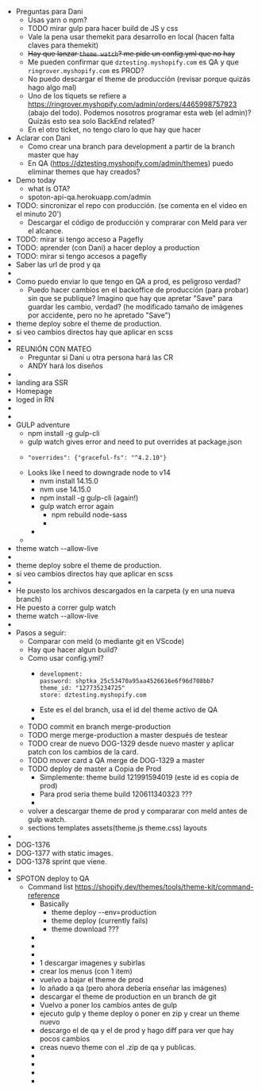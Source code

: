 - Preguntas para Dani
	- Usas yarn o npm?
	- TODO mirar gulp para hacer build de JS y css
	- Vale la pena usar themekit para desarrollo en local (hacen falta claves para themekit)
	- ~~Hay que lanzar `theme watch`? me pide un config.yml que no hay~~
	- Me pueden confirmar que `dztesting.myshopify.com` es QA y que `ringrover.myshopify.com` es PROD?
	- No puedo descargar el theme de producción (revisar porque quizás hago algo mal)
	- Uno de los tiquets se refiere a https://ringrover.myshopify.com/admin/orders/4465998757923 (abajo del todo). Podemos nosotros programar esta web (el admin)? Quizás esto sea solo BackEnd related?
	- En el otro ticket, no tengo claro lo que hay que hacer
- Aclarar con Dani
	- Como crear una branch para development a partir de la branch master que hay
	- En QA (https://dztesting.myshopify.com/admin/themes) puedo eliminar themes que hay creados?
- Demo today
	- what is OTA?
	- spoton-api-qa.herokuapp.com/admin
- TODO: sincronizar el repo con producción. (se comenta en el video en el minuto 20')
	- Descargar el código de producción y comprarar con Meld para ver el alcance.
- TODO: mirar si tengo acceso a Pagefly
- TODO: aprender (con Dani) a hacer deploy a production
- TODO: mirar si tengo accesos a pagefly
- Saber las url de prod y qa
-
- Como puedo enviar lo que tengo en QA a prod, es peligroso verdad?
	- Puedo hacer cambios en el backoffice de producción (para probar) sin que se publique? Imagino que hay que apretar "Save" para guardar les cambio, verdad? (he modificado tamaño de imágenes por accidente, pero no he apretado "Save")
- theme deploy sobre el theme de production.
- si veo cambios directos hay que aplicar en scss
-
- REUNIÓN CON MATEO
	- Preguntar si Dani u otra persona hará las CR
	- ANDY hará los diseños
-
- landing ara SSR
- Homepage
- loged in RN
-
-
- GULP adventure
	- npm install -g gulp-cli
	- gulp watch gives error and need to put overrides at package.json
	- ```
	  "overrides": {"graceful-fs": "^4.2.10"}
	  ```
	- Looks like I need to  downgrade node to v14
		- nvm install 14.15.0
		- nvm use 14.15.0
		- npm install -g gulp-cli (again!)
		- gulp watch error again
			- npm rebuild node-sass
			-
		-
	-
- theme watch --allow-live
-
- theme deploy sobre el theme de production.
- si veo cambios directos hay que aplicar en scss
-
- He puesto los archivos descargados en la carpeta (y en una nueva branch)
- He puesto a correr gulp watch
- theme watch --allow-live
-
- Pasos a seguir:
	- Comparar con meld (o mediante git en VScode)
	- Hay que hacer algun build?
	- Como usar config.yml?
		- ```
		  development:
		  password: shptka_25c53470a95aa4526616e6f96d708bb7
		  theme_id: "127735234725"
		  store: dztesting.myshopify.com
		  ```
		- Este es el del branch, usa el id del theme activo de QA
		-
	- TODO commit en branch merge-production
	- TODO merge merge-production a master después de testear
	- TODO crear de nuevo DOG-1329 desde nuevo master y aplicar patch con los cambios de la card.
	- TODO mover card a QA merge de DOG-1329 a master
	- TODO deploy de master a Copia de Prod
		- Simplemente: theme build 121991594019 (este id es copia de prod)
		- Para prod seria theme build 120611340323 ???
		-
	- volver a descargar theme de prod y compararar con meld antes de gulp watch.
	- sections templates assets(theme.js theme.css) layouts
-
- DOG-1376
- DOG-1377 with static images.
- DOG-1378 sprint que viene.
-
- SPOTON deploy to QA
	- Command list https://shopify.dev/themes/tools/theme-kit/command-reference
		- Basically
			- theme deploy --env=production
			- theme deploy (currently fails)
			- theme download ???
		-
		-
		-
		- 1 descargar imagenes y subirlas
		- crear los menus (con 1 item)
		- vuelvo a bajar el theme de prod
		- lo añado a qa (pero ahora debería enseñar las imágenes)
		- descargar el theme de production en un branch de git
		- Vuelvo a poner los cambios antes de gulp
		- ejecuto gulp y theme deploy o poner en zip y crear un theme nuevo
		- descargo el de qa y el de prod y hago diff para ver que hay pocos cambios
		- creas nuevo theme con el .zip de qa y publicas.
		-
		-
		-
		-